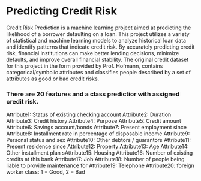 # Predicting Credit Risk 

Credit Risk Prediction is a machine learning project aimed at predicting the likelihood of a borrower defaulting on a loan. This project utilizes a variety of statistical and machine learning models to analyze historical loan data and identify patterns that indicate credit risk. By accurately predicting credit risk, financial institutions can make better lending decisions, minimize defaults, and improve overall financial stability. The original credit dataset for this project in the form provided by Prof. Hofmann, contains categorical/symbolic attributes and classifies people described by a set of attributes as good or bad credit risks.

### There are 20 features and a class predictior with assigned credit risk.
Attribute1: Status of existing checking account
Attribute2: Duration
Attribute3: Credit history
Attribute4: Purpose
Attribute5: Credit amount
Attribute6: Savings account/bonds
Attribute7: Present employment since
Attribute8: Installment rate in percentage of disposable income
Attribute9: Personal status and sex
Attribute10: Other debtors / guarantors
Attribute11: Present residence since
Attribute12: Property
Attribute13: Age
Attribute14: Other installment plan
sAttribute15: Housing
Attribute16: Number of existing credits at this bank
Attribute17: Job
Attribute18: Number of people being liable to provide maintenance for
Attribute19: Telephone
Attribute20: foreign worker
class: 1 = Good, 2 = Bad
